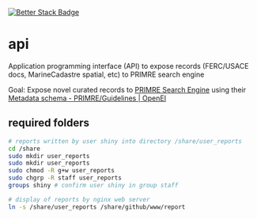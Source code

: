 <a name="uptime-badge"></a>
[![Better Stack Badge](https://uptime.betterstack.com/status-badges/v1/monitor/os14.svg)](https://uptime.betterstack.com/?utm_source=status_badge)

# api
Application programming interface (API) to expose records (FERC/USACE docs, MarineCadastre spatial, etc) to PRIMRE search engine

Goal: Expose novel curated records to [PRIMRE Search Engine](https://openei.org/wiki/PRIMRE/Search?q=lubricant) using their [Metadata schema - PRIMRE/Guidelines | OpenEI](https://openei.org/wiki/PRIMRE/Guidelines#appendB)

## required folders

```bash
# reports written by user shiny into directory /share/user_reports
cd /share
sudo mkdir user_reports
sudo mkdir user_reports
sudo chmod -R g+w user_reports
sudo chgrp -R staff user_reports
groups shiny # confirm user shiny in group staff

# display of reports by nginx web server
ln -s /share/user_reports /share/github/www/report
```
